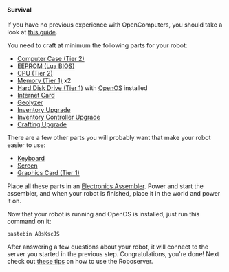 #### Survival

If you have no previous experience with OpenComputers, you should take a look at [this guide](http://ocdoc.cil.li/tutorial:oc1_basic_computer).

You need to craft at minimum the following parts for your robot:
* [Computer Case (Tier 2)](http://crafting-guide.com/browse/opencomputers/computer_case_tier_2/)
* [EEPROM (Lua BIOS)](http://crafting-guide.com/browse/opencomputers/eeprom_lua_bios/)
* [CPU (Tier 2)](http://crafting-guide.com/browse/opencomputers/central_processing_unit_cpu_tier_2/)
* [Memory (Tier 1)](http://crafting-guide.com/browse/opencomputers/memory_tier_1/) x2
* [Hard Disk Drive (Tier 1)](http://crafting-guide.com/browse/opencomputers/hard_disk_drive_tier_1/) with [OpenOS](http://crafting-guide.com/browse/opencomputers/floppy_disk_openos/) installed
* [Internet Card](http://crafting-guide.com/browse/opencomputers/internet_card/)
* [Geolyzer](http://crafting-guide.com/browse/opencomputers/geolyzer/)
* [Inventory Upgrade](http://crafting-guide.com/browse/opencomputers/inventory_upgrade/)
* [Inventory Controller Upgrade](http://crafting-guide.com/browse/opencomputers/inventory_controller_upgrade/)
* [Crafting Upgrade](http://crafting-guide.com/browse/opencomputers/crafting_upgrade/)

There are a few other parts you will probably want that make your robot easier to use:
* [Keyboard](http://crafting-guide.com/browse/opencomputers/keyboard/)
* [Screen](http://crafting-guide.com/browse/opencomputers/screen_tier_1/)
* [Graphics Card (Tier 1)](http://crafting-guide.com/browse/opencomputers/graphics_card_tier_1/)

Place all these parts in an [Electronics Assembler](http://crafting-guide.com/browse/opencomputers/electronics_assembler/). Power and start the assembler, and when your robot is finished, place it in the world and power it on.

Now that your robot is running and OpenOS is installed, just run this command on it:

```
pastebin A8sKscJS
```

After answering a few questions about your robot, it will connect to the server you started in the previous step. Congratulations, you're done! Next check out [these tips](tips.md) on how to use the Roboserver.